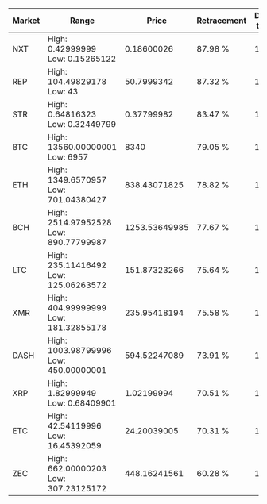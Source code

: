 | Market | Range | Price| Retracement | Doubles to 50% |
| --- | --- | --- | --- | --- |
| NXT | High: 0.42999999<br />Low: 0.15265122 | 0.18600026 | 87.98 % | 1.57 |
| REP | High: 104.49829178<br />Low: 43 | 50.7999342 | 87.32 % | 1.45 |
| STR | High: 0.64816323<br />Low: 0.32449799 | 0.37799982 | 83.47 % | 1.29 |
| BTC | High: 13560.00000001<br />Low: 6957 | 8340 | 79.05 % | 1.23 |
| ETH | High: 1349.6570957<br />Low: 701.04380427 | 838.43071825 | 78.82 % | 1.22 |
| BCH | High: 2514.97952528<br />Low: 890.77799987 | 1253.53649985 | 77.67 % | 1.36 |
| LTC | High: 235.11416492<br />Low: 125.06263572 | 151.87323266 | 75.64 % | 1.19 |
| XMR | High: 404.99999999<br />Low: 181.32855178 | 235.95418194 | 75.58 % | 1.24 |
| DASH | High: 1003.98799996<br />Low: 450.00000001 | 594.52247089 | 73.91 % | 1.22 |
| XRP | High: 1.82999949<br />Low: 0.68409901 | 1.02199994 | 70.51 % | 1.23 |
| ETC | High: 42.54119996<br />Low: 16.45392059 | 24.20039005 | 70.31 % | 1.22 |
| ZEC | High: 662.00000203<br />Low: 307.23125172 | 448.16241561 | 60.28 % | 1.08 |

